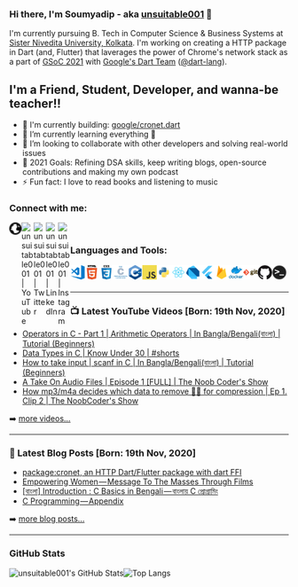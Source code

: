 ### Hi there, I'm Soumyadip - aka [unsuitable001][website] 👋

I'm currently pursuing B. Tech in Computer Science & Business Systems at [Sister Nivedita University, Kolkata](https://snuniv.ac.in/). I'm working on creating a HTTP package in Dart (and, Flutter) that laverages the power of Chrome's network stack as a part of [GSoC 2021](https://summerofcode.withgoogle.com/projects/#4757095741652992) with [Google's Dart Team](https://dart.dev/) ([@dart-lang](https://github.com/dart-lang)).

## I'm a Friend, Student, Developer, and wanna-be teacher!!

- 🔭 I'm currently building: [google/cronet.dart][gsoc-project]
- 🌱 I’m currently learning everything 🤣
- 👯 I’m looking to collaborate with other developers and solving real-world issues
- 🥅 2021 Goals: Refining DSA skills, keep writing blogs, open-source contributions and making my own podcast
- ⚡ Fun fact: I love to read books and listening to music

### Connect with me:

[<img align="left" alt="unsuitable001.github.io" width="22px" src="https://raw.githubusercontent.com/iconic/open-iconic/master/svg/globe.svg" />][website]
[<img align="left" alt="unsuitable001 | YouTube" width="22px" src="https://cdn.jsdelivr.net/npm/simple-icons@v3/icons/youtube.svg" />][youtube]
[<img align="left" alt="unsuitable001 | Twitter" width="22px" src="https://cdn.jsdelivr.net/npm/simple-icons@v3/icons/twitter.svg" />][twitter]
[<img align="left" alt="unsuitable001 | LinkedIn" width="22px" src="https://cdn.jsdelivr.net/npm/simple-icons@v3/icons/linkedin.svg" />][linkedin]
[<img align="left" alt="unsuitable001 | Instagram" width="22px" src="https://cdn.jsdelivr.net/npm/simple-icons@v3/icons/instagram.svg" />][instagram]

<br />

### Languages and Tools:

<img align="left" alt="Visual Studio Code" width="26px" src="https://raw.githubusercontent.com/github/explore/80688e429a7d4ef2fca1e82350fe8e3517d3494d/topics/visual-studio-code/visual-studio-code.png" />
<img align="left" alt="HTML5" width="26px" src="https://raw.githubusercontent.com/github/explore/80688e429a7d4ef2fca1e82350fe8e3517d3494d/topics/html/html.png" />
<img align="left" alt="CSS3" width="26px" src="https://raw.githubusercontent.com/github/explore/80688e429a7d4ef2fca1e82350fe8e3517d3494d/topics/css/css.png" />
<img align="left" alt="C" width="26px" src="https://raw.githubusercontent.com/github/explore/80688e429a7d4ef2fca1e82350fe8e3517d3494d/topics/c/c.png" />
<img align="left" alt="C++" width="26px" src="https://raw.githubusercontent.com/github/explore/80688e429a7d4ef2fca1e82350fe8e3517d3494d/topics/cpp/cpp.png" />
<img align="left" alt="JavaScript" width="26px" src="https://raw.githubusercontent.com/github/explore/80688e429a7d4ef2fca1e82350fe8e3517d3494d/topics/javascript/javascript.png" />
<img align="left" alt="Python" width="26px" src="https://raw.githubusercontent.com/github/explore/80688e429a7d4ef2fca1e82350fe8e3517d3494d/topics/python/python.png" />
<img align="left" alt="React" width="26px" src="https://raw.githubusercontent.com/github/explore/80688e429a7d4ef2fca1e82350fe8e3517d3494d/topics/react/react.png" />
<img align="left" alt="Dart" width="26px" src="https://raw.githubusercontent.com/github/explore/80688e429a7d4ef2fca1e82350fe8e3517d3494d/topics/dart/dart.png" />
<img align="left" alt="Flutter" width="26px" src="https://raw.githubusercontent.com/github/explore/80688e429a7d4ef2fca1e82350fe8e3517d3494d/topics/flutter/flutter.png" />
<img align="left" alt="Firebase" width="26px" src="https://raw.githubusercontent.com/github/explore/80688e429a7d4ef2fca1e82350fe8e3517d3494d/topics/firebase/firebase.png" />
<img align="left" alt="Docker" width="26px" src="https://raw.githubusercontent.com/github/explore/80688e429a7d4ef2fca1e82350fe8e3517d3494d/topics/docker/docker.png" />
<img align="left" alt="Git" width="26px" src="https://raw.githubusercontent.com/github/explore/80688e429a7d4ef2fca1e82350fe8e3517d3494d/topics/git/git.png" />
<img align="left" alt="GitHub" width="26px" src="https://raw.githubusercontent.com/github/explore/78df643247d429f6cc873026c0622819ad797942/topics/github/github.png" />
<img align="left" alt="Terminal" width="26px" src="https://raw.githubusercontent.com/github/explore/80688e429a7d4ef2fca1e82350fe8e3517d3494d/topics/terminal/terminal.png" />

<br />
<br />

---

### 📺 Latest YouTube Videos [Born: 19th Nov, 2020]

<!-- YOUTUBE:START -->
- [Operators in C - Part 1 | Arithmetic Operators  | In Bangla/Bengali(বাংলা) | Tutorial (Beginners)](https://www.youtube.com/watch?v=Re6BTYxZmno)
- [Data Types in C | Know Under 30 | #shorts](https://www.youtube.com/watch?v=wkG9oWPw7ak)
- [How to take input | scanf in C | In Bangla/Bengali(বাংলা) | Tutorial (Beginners)](https://www.youtube.com/watch?v=CH0xl4Wr5D8)
- [A Take On Audio Files | Episode 1 [FULL] | The Noob Coder's Show](https://www.youtube.com/watch?v=fcPu-yoSVdU)
- [How mp3/m4a decides which data to remove 🕵️‍♀️ for compression | Ep 1. Clip 2 | The NoobCoder's Show](https://www.youtube.com/watch?v=xl3tO45pS_E)
<!-- YOUTUBE:END -->

➡️ [more videos...][youtube]

---

### 📕 Latest Blog Posts [Born: 19th Nov, 2020]

<!-- BLOG-POST-LIST:START -->
- [package:cronet, an HTTP Dart/Flutter package with dart FFI](https://unsuitable001.medium.com/package-cronet-an-http-dart-flutter-package-with-dart-ffi-84f9b69c8a24?source=rss-c3702618172f------2)
- [Empowering Women — Message To The Masses Through Films](https://unsuitable001.medium.com/empowering-women-message-to-the-masses-through-films-99b8b13e0a07?source=rss-c3702618172f------2)
- [[বাংলা] Introduction : C Basics in Bengali — বাংলায় C প্রোগ্রামিং](https://unsuitable001.medium.com/%E0%A6%AC%E0%A6%BE%E0%A6%82%E0%A6%B2%E0%A6%BE-introduction-c-basics-in-bengali-%E0%A6%AC%E0%A6%BE%E0%A6%82%E0%A6%B2%E0%A6%BE%E0%A6%AF%E0%A6%BC-c-%E0%A6%AA%E0%A7%8D%E0%A6%B0%E0%A7%8B%E0%A6%97%E0%A7%8D%E0%A6%B0%E0%A6%BE%E0%A6%AE%E0%A6%BF%E0%A6%82-b11a0026c5bf?source=rss-c3702618172f------2)
- [C Programming — Appendix](https://unsuitable001.medium.com/c-programming-appendix-c1e2d9e9f689?source=rss-c3702618172f------2)
<!-- BLOG-POST-LIST:END -->

➡️ [more blog posts...][medium]

---

### GitHub Stats

<img align="left" alt="unsuitable001's GitHub Stats" src="https://github-readme-stats.vercel.app/api?username=unsuitable001&show_icons=true&hide_border=true&count_private=true" />

![Top Langs](https://github-readme-stats.vercel.app/api/top-langs/?username=unsuitable001&layout=compact&hide=html)


[website]: https://unsuitable001.github.io
[course]: https://www.youtube.com/playlist?list=PLuWZAtG_DaqNcQK-J1gXRjqo8JAyrPDur
[twitter]: https://twitter.com/unsuitable001
[youtube]: https://www.youtube.com/channel/UCuNZt3eGVpmbuS6UB4xggoA/
[instagram]: https://instagram.com/unsuitable001
[linkedin]: https://linkedin.com/in/unsuitable001
[medium]: https://unsuitable001.medium.com
[gsoc-project]: https://github.com/google/cronet.dart
